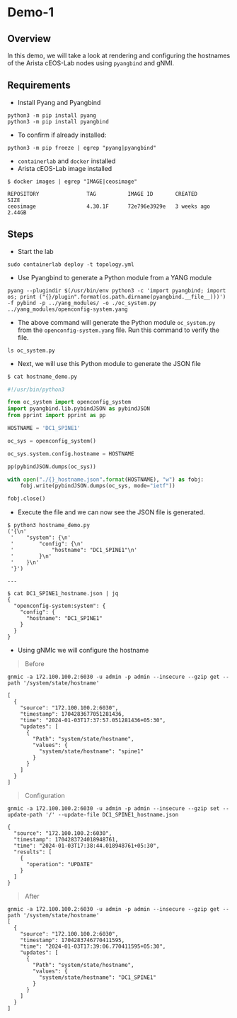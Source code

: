 # Demo-1

## Overview

In this demo, we will take a look at rendering and configuring the hostnames of the Arista cEOS-Lab nodes using `pyangbind` and gNMI.

## Requirements

* Install Pyang and Pyangbind

```shell
python3 -m pip install pyang
python3 -m pip install pyangbind
```

* To confirm if already installed:

```shell
python3 -m pip freeze | egrep "pyang|pyangbind"
```

* `containerlab` and `docker` installed
* Arista cEOS-Lab image installed

```shell
$ docker images | egrep "IMAGE|ceosimage"

REPOSITORY               TAG          IMAGE ID       CREATED         SIZE
ceosimage                4.30.1F      72e796e3929e   3 weeks ago     2.44GB
```

## Steps

* Start the lab

```shell
sudo containerlab deploy -t topology.yml
```

* Use Pyangbind to generate a Python module from a YANG module

```shell
pyang --plugindir $(/usr/bin/env python3 -c 'import pyangbind; import os; print ("{}/plugin".format(os.path.dirname(pyangbind.__file__)))') -f pybind -p ../yang_modules/ -o ./oc_system.py ../yang_modules/openconfig-system.yang
```

* The above command will generate the Python module `oc_system.py` from the `openconfig-system.yang` file. Run this command to verify the file.

```shell
ls oc_system.py
```

* Next, we will use this Python module to generate the JSON file

```python
$ cat hostname_demo.py

#!/usr/bin/python3

from oc_system import openconfig_system
import pyangbind.lib.pybindJSON as pybindJSON
from pprint import pprint as pp

HOSTNAME = 'DC1_SPINE1'

oc_sys = openconfig_system()

oc_sys.system.config.hostname = HOSTNAME

pp(pybindJSON.dumps(oc_sys))

with open("./{}_hostname.json".format(HOSTNAME), "w") as fobj:
    fobj.write(pybindJSON.dumps(oc_sys, mode="ietf"))

fobj.close()
```

* Execute the file and we can now see the JSON file is generated.

```shell
$ python3 hostname_demo.py
('{\n'
 '    "system": {\n'
 '        "config": {\n'
 '            "hostname": "DC1_SPINE1"\n'
 '        }\n'
 '    }\n'
 '}')

---

$ cat DC1_SPINE1_hostname.json | jq
{
  "openconfig-system:system": {
    "config": {
      "hostname": "DC1_SPINE1"
    }
  }
}
```

* Using gNMIc we will configure the hostname

> Before

```shell
gnmic -a 172.100.100.2:6030 -u admin -p admin --insecure --gzip get --path '/system/state/hostname'

[
  {
    "source": "172.100.100.2:6030",
    "timestamp": 1704283677051281436,
    "time": "2024-01-03T17:37:57.051281436+05:30",
    "updates": [
      {
        "Path": "system/state/hostname",
        "values": {
          "system/state/hostname": "spine1"
        }
      }
    ]
  }
]
```

> Configuration

```shell
gnmic -a 172.100.100.2:6030 -u admin -p admin --insecure --gzip set --update-path '/' --update-file DC1_SPINE1_hostname.json

{
  "source": "172.100.100.2:6030",
  "timestamp": 1704283724018948761,
  "time": "2024-01-03T17:38:44.018948761+05:30",
  "results": [
    {
      "operation": "UPDATE"
    }
  ]
}
```

> After

```shell
gnmic -a 172.100.100.2:6030 -u admin -p admin --insecure --gzip get --path '/system/state/hostname'
[
  {
    "source": "172.100.100.2:6030",
    "timestamp": 1704283746770411595,
    "time": "2024-01-03T17:39:06.770411595+05:30",
    "updates": [
      {
        "Path": "system/state/hostname",
        "values": {
          "system/state/hostname": "DC1_SPINE1"
        }
      }
    ]
  }
]
```
